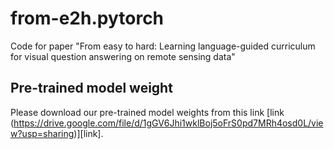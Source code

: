 # from-e2h.pytorch
Code for paper "From easy to hard: Learning language-guided curriculum for visual question answering on remote sensing data"



## Pre-trained model weight
Please download our pre-trained model weights from this link [link (https://drive.google.com/file/d/1gGV6Jhi1wklBoj5oFrS0pd7MRh4osd0L/view?usp=sharing)][link].

